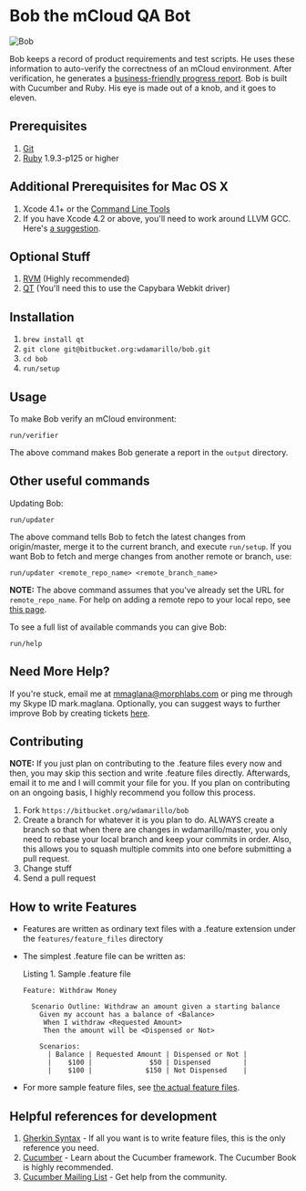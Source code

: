Bob the mCloud QA Bot
=====================
![Bob](http://dl.dropbox.com/u/1355795/bob.jpg "Bob")

Bob keeps a record of product requirements and test scripts. He uses these information to auto-verify the correctness of an mCloud environment. After verification, he generates a [business-friendly progress report](http://dl.dropbox.com/u/1355795/misc/progress_report.png). Bob is built with Cucumber and Ruby. His eye is made out of a knob, and it goes to eleven.

Prerequisites
-------------
1. [Git](http://git-scm.com)
2. [Ruby](ruby-lang.org/) 1.9.3-p125 or higher

Additional Prerequisites for Mac OS X
-------------------------------------
1. Xcode 4.1+ or the [Command Line Tools](https://developer.apple.com/downloads/index.action)
2. If you have Xcode 4.2 or above, you'll need to work around LLVM GCC. Here's [a suggestion](http://www.relaxdiego.com/2012/02/using-gcc-when-xcode-43-is-installed.html).

Optional Stuff
--------------

1. [RVM](http://beginrescueend.com) (Highly recommended)
2. [QT](http://qt.nokia.com/products/) (You'll need this to use the Capybara Webkit driver)


Installation
------------
1. `brew install qt`
2. `git clone git@bitbucket.org:wdamarillo/bob.git`
3. `cd bob`
4. `run/setup`

Usage
-----

To make Bob verify an mCloud environment:

    run/verifier

The above command makes Bob generate a report in the `output` directory.


Other useful commands
---------------------

Updating Bob:

    run/updater

The above command tells Bob to fetch the latest changes from origin/master, merge it to the current branch, and execute `run/setup`. If you want Bob to fetch and merge changes from another remote or branch, use:

    run/updater <remote_repo_name> <remote_branch_name>

__NOTE:__ The above command assumes that you've already set the URL for
`remote_repo_name`. For help on adding a remote repo to your local repo,
see [this page](http://progit.org/book/ch2-5.html).

To see a full list of available commands you can give Bob:

    run/help


Need More Help?
---------------
If you're stuck, email me at mmaglana@morphlabs.com or ping me through my Skype
ID mark.maglana. Optionally, you can suggest ways to further improve Bob by creating tickets [here](https://issues.morphlabs.com/browse/MCF).

Contributing
------------
__NOTE:__ If you just plan on contributing to the .feature files every now
and then, you may skip this section and write .feature files directly.
Afterwards, email it to me and I will commit your file for you. If you plan on
contributing on an ongoing basis, I highly recommend you follow this process.

1. Fork `https://bitbucket.org/wdamarillo/bob`
2. Create a branch for whatever it is you plan to do. ALWAYS create a branch so that when there are changes in wdamarillo/master, you only need to rebase your local branch and keep your commits in order. Also, this allows you to squash multiple commits into one before submitting a pull request.
3. Change stuff
4. Send a pull request

How to write Features
---------------------
* Features are written as ordinary text files with a .feature extension under the `features/feature_files` directory
* The simplest .feature file can be written as:

  Listing 1. Sample .feature file

      Feature: Withdraw Money

        Scenario Outline: Withdraw an amount given a starting balance
          Given my account has a balance of <Balance>
           When I withdraw <Requested Amount>
           Then the amount will be <Dispensed or Not>

          Scenarios:
            | Balance | Requested Amount | Dispensed or Not |
            |    $100 |              $50 | Dispensed        |
            |    $100 |             $150 | Not Dispensed    |

* For more sample feature files, see [the actual feature files](https://bitbucket.org/wdamarillo/bob/src/master/features/feature_files/).

Helpful references for development
----------------------------------
1. [Gherkin Syntax](https://github.com/cucumber/cucumber/wiki/Gherkin) - If all you want is to write feature files, this is the only reference you need.
1. [Cucumber](http://cukes.info) - Learn about the Cucumber framework. The Cucumber Book is highly recommended.
1. [Cucumber Mailing List](https://groups.google.com/forum/?fromgroups#!forum/cukes) - Get help from the community.
